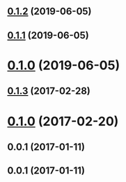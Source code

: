 <a name="0.1.2"></a>
## [0.1.2](https://github.com/chsstm/react-swipe-card/compare/0.1.4...0.1.2) (2019-06-05)



<a name="0.1.1"></a>
## [0.1.1](https://github.com/chsstm/react-swipe-card/compare/0.1.4...0.1.1) (2019-06-05)



<a name="0.1.0"></a>
# [0.1.0](https://github.com/chsstm/react-swipe-card/compare/0.1.4...0.1.0) (2019-06-05)



<a name="0.1.3"></a>
## [0.1.3](https://github.com/alexandre-garrec/react-swipe-card/compare/0.1.2...v0.1.3) (2017-02-28)



<a name="0.1.0"></a>
# [0.1.0](https://github.com/alexandre-garrec/react-swipe-card/compare/0.0.8...v0.1.0) (2017-02-20)



<a name="0.0.1"></a>
## 0.0.1 (2017-01-11)



<a name="0.0.1"></a>
## 0.0.1 (2017-01-11)



